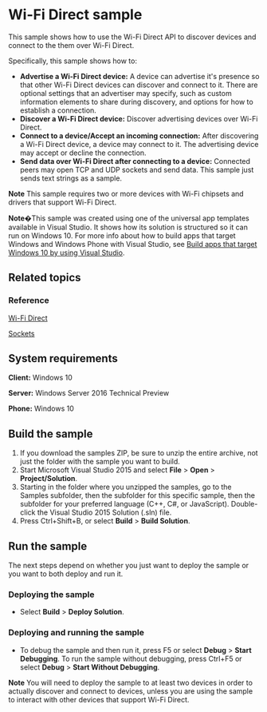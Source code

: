 <!---
  category: NetworkingAndWebServices 
  samplefwlink: http://go.microsoft.com/fwlink/p/?LinkId=620626
--->

# Wi-Fi Direct sample

This sample shows how to use the Wi-Fi Direct API to discover devices and connect to the them over Wi-Fi Direct.

Specifically, this sample shows how to:

- **Advertise a Wi-Fi Direct device:** A device can advertise it's presence so that other Wi-Fi Direct devices can discover and connect to it. There are optional settings that an advertiser may specify, such as custom information elements to share during discovery, and options for how to establish a connection.
- **Discover a Wi-Fi Direct device:** Discover advertising devices over Wi-Fi Direct.
- **Connect to a device/Accept an incoming connection:** After discovering a Wi-Fi Direct device, a device may connect to it. The advertising device may accept or decline the connection.
- **Send data over Wi-Fi Direct after connecting to a device:** Connected peers may open TCP and UDP sockets and send data. This sample just sends text strings as a sample.

**Note** This sample requires two or more devices with Wi-Fi chipsets and drivers that support Wi-Fi Direct.
 
**Note**�This sample was created using one of the universal app templates available in Visual Studio. It shows how its solution is structured so it can run on Windows 10. For more info about how to build apps that target Windows and Windows Phone with Visual Studio, see [Build apps that target Windows 10 by using Visual Studio](http://msdn.microsoft.com/library/windows/apps/dn609832).

## Related topics

### Reference

<!-- Add links to related API -->

[Wi-Fi Direct](https://msdn.microsoft.com/library/windows/apps/windows.devices.wifidirect.aspx)

[Sockets](https://msdn.microsoft.com/library/windows/apps/windows.networking.sockets.aspx)

## System requirements

**Client:** Windows 10

**Server:** Windows Server 2016 Technical Preview

**Phone:**  Windows 10

## Build the sample

1. If you download the samples ZIP, be sure to unzip the entire archive, not just the folder with the sample you want to build. 
2. Start Microsoft Visual Studio 2015 and select **File** \> **Open** \> **Project/Solution**.
3. Starting in the folder where you unzipped the samples, go to the Samples subfolder, then the subfolder for this specific sample, then the subfolder for your preferred language (C++, C#, or JavaScript). Double-click the Visual Studio 2015 Solution (.sln) file.
4. Press Ctrl+Shift+B, or select **Build** \> **Build Solution**.

## Run the sample

The next steps depend on whether you just want to deploy the sample or you want to both deploy and run it.

### Deploying the sample

- Select **Build** \> **Deploy Solution**. 

### Deploying and running the sample

- To debug the sample and then run it, press F5 or select **Debug** \> **Start Debugging**. To run the sample without debugging, press Ctrl+F5 or select **Debug** \> **Start Without Debugging**. 

**Note** You will need to deploy the sample to at least two devices in order to actually discover and connect to devices, unless you are using the sample to interact with other devices that support Wi-Fi Direct.
